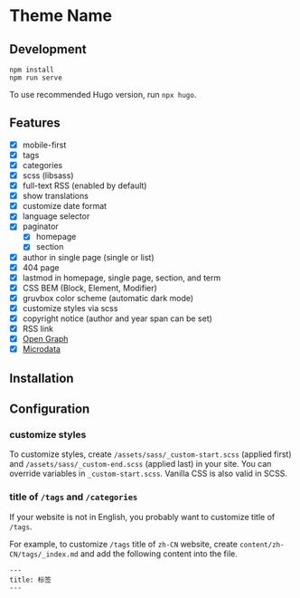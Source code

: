 # Theme Name

## Development

```
npm install
npm run serve
```

To use recommended Hugo version, run `npx hugo`.

## Features

- [x] mobile-first
- [x] tags
- [x] categories
- [x] scss (libsass)
- [x] full-text RSS (enabled by default)
- [x] show translations
- [x] customize date format
- [x] language selector
- [x] paginator
    - [x] homepage
    - [x] section
- [x] author in single page (single or list)
- [x] 404 page
- [x] lastmod in homepage, single page, section, and term
- [x] CSS BEM (Block, Element, Modifier)
- [x] gruvbox color scheme (automatic dark mode)
- [x] customize styles via scss
- [x] copyright notice (author and year span can be set)
- [x] RSS link
- [x] [Open Graph](https://ogp.me/)
- [x] [Microdata](https://developer.mozilla.org/en-US/docs/Web/HTML/Microdata)

## Installation

## Configuration

### customize styles

To customize styles, create `/assets/sass/_custom-start.scss` (applied first) and `/assets/sass/_custom-end.scss` (applied last) in your site. You can override variables in `_custom-start.scss`. Vanilla CSS is also valid in SCSS.

### title of `/tags` and `/categories`

If your website is not in English, you probably want to customize title of `/tags`.

For example, to customize `/tags` title of `zh-CN` website, create `content/zh-CN/tags/_index.md` and add the following content into the file.

```
---
title: 标签
---
```
